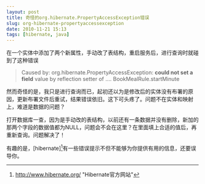 ```yaml
---
layout: post
title: 奇怪的org.hibernate.PropertyAccessException错误
slug: org-hibernate-propertyaccessexception
date: 2010-11-21 15:13
tags: [hibernate, java]
---
```


在一个实体中添加了两个新属性，手动改了表结构，重启服务后，进行查询时就碰到了这种错误

> Caused by: org.hibernate.PropertyAccessException: **could not set a field** value by reflection setter of .... BookMealRule.startMinute

然而奇怪的是，我只是进行查询而已，起初还以为是修改后的实体没有布署的原因，更新布署文件后重试，结果错误依旧。这下可头疼了。问题不在实体和映射上，难道是数据的问题？

打开数据库一查，因为是手动改的表结构，以前还有一条数据并没有删除，新加的那两个字段的数据值都为NULL，问题会不会在这里？在里面填上合适的值后，再重新查询。问题解决了！

有趣的是，[hibernate][^1]有一些错误提示不但不能够为你提供有用的信息，还要误导你。

[^1]: http://www.hibernate.org/ "Hibernate官方网站"
